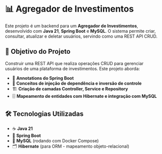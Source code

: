 # 📊 Agregador de Investimentos

Este projeto é um backend para um **Agregador de Investimentos**, desenvolvido com **Java 21**, **Spring Boot** e **MySQL**. O sistema permite criar, consultar, atualizar e deletar usuários, servindo como uma REST API CRUD.

## 🎯 Objetivo do Projeto

Construir uma REST API que realiza operações CRUD para gerenciar usuários de uma plataforma de investimentos. Este projeto aborda:

- 📌 **Annotations do Spring Boot**
- 🔄 **Conceitos de injeção de dependência e inversão de controle**
- 🏗️ **Criação de camadas Controller, Service e Repository**
- 🗄️ **Mapeamento de entidades com Hibernate e integração com MySQL**

## 🛠️ Tecnologias Utilizadas

- ☕ **Java 21**
- 🚀 **Spring Boot**
- 🐬 **MySQL** (rodando com Docker Compose)
- 🗂️ **Hibernate** (para ORM - mapeamento objeto-relacional)
